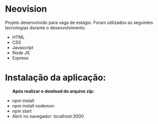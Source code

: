 <h1>Neovision</h1>
<p>
    Projeto desenvolvido para vaga de estágio.
    Foram utilizados as seguintes tecnologias durante o desenvolvimento: 
</p>
<ul>
    <li>HTML</li>
    <li>CSS</li>
    <li>Javascript</li>
    <li>Node JS</li>
    <li>Express</li>
</ul>

<h1>Instalação da aplicação:</h1>
<ul>
    <strong><p>Após realizar o dowload do arquivo zip:</p></strong>
    <li>npm install</li>
    <li>npm install nodemon</li>
    <li>npm start</li>
    <li>Abrir no navegador: localhost:3000</li>
</ul>